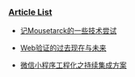 ### [Article List](https://qcft.github.io)

+ [记Mousetarck的一些技术尝试](https://qcft.github.io/article/2019/08/15/some-way-to-deal-mouse-track.html)

+ [Web验证的过去现在与未来](https://qcft.github.io/article/2019/08/15/some-way-to-deal-mouse-track.html)

+ [微信小程序工程化之持续集成方案](https://qcft.github.io/article/2019/10/31/wechat-ci.html)